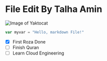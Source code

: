 # File Edit By Talha Amin

![Image of Yaktocat](https://octodex.github.com/images/yaktocat.png)

``` javascript
var myvar = "Hello, markdown File!"

```

- [x] First Roza Done
- [ ] Finish Quran
- [ ] Learn Cloud Engineering
